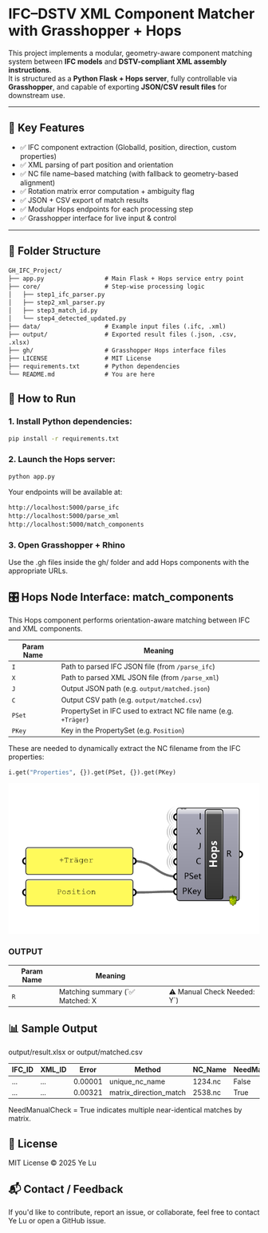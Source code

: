 # IFC–DSTV XML Component Matcher with Grasshopper + Hops

This project implements a modular, geometry-aware component matching system between **IFC models** and **DSTV-compliant XML assembly instructions**.  
It is structured as a **Python Flask + Hops server**, fully controllable via **Grasshopper**, and capable of exporting **JSON/CSV result files** for downstream use.

---

## 🧩 Key Features

- ✅ IFC component extraction (GlobalId, position, direction, custom properties)
- ✅ XML parsing of part position and orientation
- ✅ NC file name–based matching (with fallback to geometry-based alignment)
- ✅ Rotation matrix error computation + ambiguity flag
- ✅ JSON + CSV export of match results
- ✅ Modular Hops endpoints for each processing step
- ✅ Grasshopper interface for live input & control

---

## 📁 Folder Structure
```text
GH_IFC_Project/
├── app.py                 # Main Flask + Hops service entry point
├── core/                  # Step-wise processing logic
│   ├── step1_ifc_parser.py
│   ├── step2_xml_parser.py
│   ├── step3_match_id.py
│   └── step4_detected_updated.py
├── data/                  # Example input files (.ifc, .xml)
├── output/                # Exported result files (.json, .csv, .xlsx)
├── gh/                    # Grasshopper Hops interface files
├── LICENSE                # MIT License
├── requirements.txt       # Python dependencies
└── README.md              # You are here
 ```

## 🚀 How to Run

### 1. Install Python dependencies:

```bash
pip install -r requirements.txt
 ```

### 2. Launch the Hops server:
```bash
python app.py
 ```

Your endpoints will be available at:
```bash
http://localhost:5000/parse_ifc
http://localhost:5000/parse_xml
http://localhost:5000/match_components
 ```

### 3. Open Grasshopper + Rhino
Use the .gh files inside the gh/ folder and add Hops components with the appropriate URLs.


## 🎛️ Hops Node Interface: match_components

This Hops component performs orientation-aware matching between IFC and XML components.

| Param Name | Meaning                                                          |
| ---------- | ---------------------------------------------------------------- |
| `I`        | Path to parsed IFC JSON file (from `/parse_ifc`)                 |
| `X`        | Path to parsed XML JSON file (from `/parse_xml`)                 |
| `J`        | Output JSON path (e.g. `output/matched.json`)                    |
| `C`        | Output CSV path (e.g. `output/matched.csv`)                      |
| `PSet`     | PropertySet in IFC used to extract NC file name (e.g. `+Träger`) |
| `PKey`     | Key in the PropertySet (e.g. `Position`)                         |
These are needed to dynamically extract the NC filename from the IFC properties:
```python
i.get("Properties", {}).get(PSet, {}).get(PKey)
 ```

![Hops Node Example](gh/hops_match_input.png)


### OUTPUT
| Param Name | Meaning                          |                              |
| ---------- | -------------------------------- | ---------------------------- |
| `R`        | Matching summary (\`✅ Matched: X | ⚠️ Manual Check Needed: Y\`) |


## 📊 Sample Output

output/result.xlsx or output/matched.csv

| IFC\_ID | XML\_ID | Error   | Method                   | NC\_Name | NeedManualCheck |
| ------- | ------- | ------- | ------------------------ | -------- | --------------- |
| ...     | ...     | 0.00001 | unique\_nc\_name         | 1234.nc  | False           |
| ...     | ...     | 0.00321 | matrix\_direction\_match | 2538.nc  | True            |
NeedManualCheck = True indicates multiple near-identical matches by matrix.


## 📄 License
MIT License © 2025 Ye Lu


## 📬 Contact / Feedback
If you'd like to contribute, report an issue, or collaborate, feel free to contact Ye Lu or open a GitHub issue.










